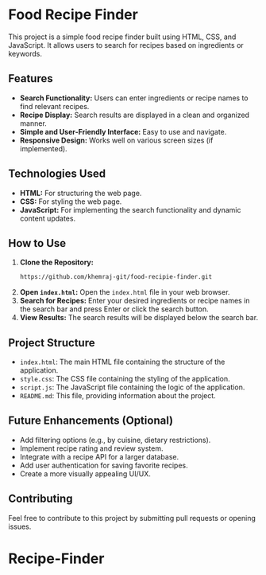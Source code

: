 # Food Recipe Finder

This project is a simple food recipe finder built using HTML, CSS, and JavaScript. It allows users to search for recipes based on ingredients or keywords.

## Features

* **Search Functionality:** Users can enter ingredients or recipe names to find relevant recipes.
* **Recipe Display:** Search results are displayed in a clean and organized manner.
* **Simple and User-Friendly Interface:** Easy to use and navigate.
* **Responsive Design:** Works well on various screen sizes (if implemented).

## Technologies Used

* **HTML:** For structuring the web page.
* **CSS:** For styling the web page.
* **JavaScript:** For implementing the search functionality and dynamic content updates.

## How to Use

1.  **Clone the Repository:**
    ```bash
    https://github.com/khemraj-git/food-recipie-finder.git
    ```
2.  **Open `index.html`:** Open the `index.html` file in your web browser.
3.  **Search for Recipes:** Enter your desired ingredients or recipe names in the search bar and press Enter or click the search button.
4.  **View Results:** The search results will be displayed below the search bar.

## Project Structure
* `index.html`: The main HTML file containing the structure of the application.
* `style.css`: The CSS file containing the styling of the application.
* `script.js`: The JavaScript file containing the logic of the application.
* `README.md`: This file, providing information about the project.


## Future Enhancements (Optional)

* Add filtering options (e.g., by cuisine, dietary restrictions).
* Implement recipe rating and review system.
* Integrate with a recipe API for a larger database.
* Add user authentication for saving favorite recipes.
* Create a more visually appealing UI/UX.

## Contributing

Feel free to contribute to this project by submitting pull requests or opening issues.
# Recipe-Finder
